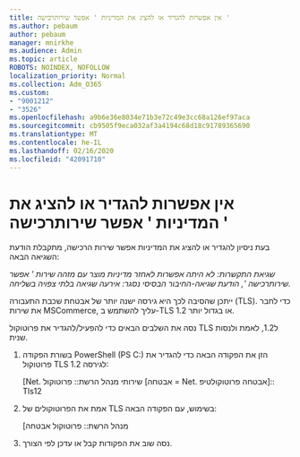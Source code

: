 ```yaml
---
title: אין אפשרות להגדיר או להציג את המדיניות ' אפשר שירותרכישה '
ms.author: pebaum
author: pebaum
manager: mnirkhe
ms.audience: Admin
ms.topic: article
ROBOTS: NOINDEX, NOFOLLOW
localization_priority: Normal
ms.collection: Adm_O365
ms.custom:
- "9001212"
- "3526"
ms.openlocfilehash: a9b6e36e8034e71b3e72c49e3cc68a126ef97aca
ms.sourcegitcommit: cb9505f9eca032af3a4194c68d18c91789365690
ms.translationtype: MT
ms.contentlocale: he-IL
ms.lasthandoff: 02/16/2020
ms.locfileid: "42091710"
---
```

# <a name="unable-to-set-or-view-the-allowselfservicepurchase-policy"></a>אין אפשרות להגדיר או להציג את המדיניות ' אפשר שירותרכישה '

בעת ניסיון להגדיר או להציג את המדיניות אפשר שירות הרכישה, מתקבלת הודעת השגיאה הבאה:

*שגיאת התקשרות: לא היתה אפשרות לאחזר מדיניות מוצר עם מזהה שירות ' אפשר שירותרכישה ', הודעת שגיאה-החיבור הבסיסי נסגר: אירעה שגיאה בלתי צפויה בשליחה.*

ייתכן שהסיבה לכך היא גירסה ישנה יותר של אבטחת שכבת התעבורה (TLS). כדי לחבר את שירות MSCommerce, עליך להשתמש ב-TLS 1.2 או בגדול יותר.  

נסה את השלבים הבאים כדי להפעיל/להגדיר את פרוטוקול TLS ל1.2, לאמת ולנסות שנית.
 1. בשורת הפקודה PowerShell (PS C:\) הזן את הפקודה הבאה כדי להגדיר את פרוטוקול TLS לגירסה 1.2:

    \[Net. שירותי מנהל הרשת:: פרוטוקול \[אבטחה = Net. אבטחה פרוטוקולטיפ]:: Tls12

2. אמת את הפרוטוקולים של TLS בשימוש, עם הפקודה הבאה:

    \[מנהל הרשת:: פרוטוקול אבטחה 

3. נסה שוב את הפקודות קבל או עדכן לפי הצורך.


